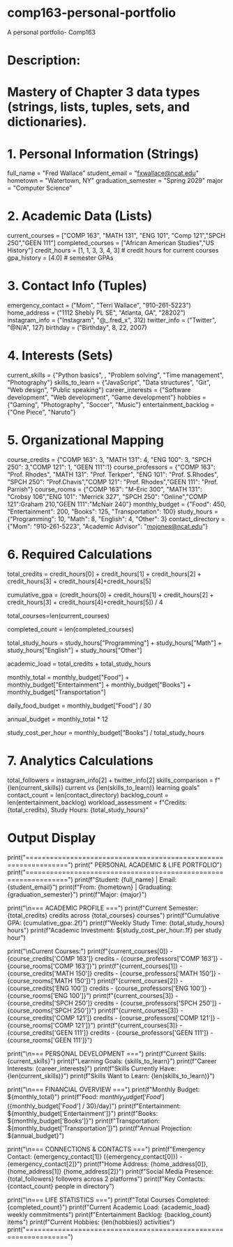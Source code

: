 # comp163-personal-portfolio
A personal portfolio- Comp163
# Description:
# Mastery of Chapter 3 data types (strings, lists, tuples, sets, and dictionaries).



# 1. Personal Information (Strings)

full_name = "Fred Wallace"
student_email = "fxwallace@ncat.edu"
hometown = "Watertown, NY"
graduation_semester = "Spring 2029"
major = "Computer Science"


# 2. Academic Data (Lists)

current_courses = ["COMP 163", "MATH 131", "ENG 101", "Comp 121","SPCH 250","GEEN 111"]
completed_courses = ["African American Studies","US History"]
credit_hours = [1, 1, 3, 3, 4, 3]  # credit hours for current courses
gpa_history = [4.0]  # semester GPAs


# 3. Contact Info (Tuples)

emergency_contact = ("Mom", "Terri Wallace", "910-261-5223")
home_address = ("1112 Shebly PL SE", "Atlanta, GA", "28202")
instagram_info = ("Instagram", "@_.fred_x", 312)
twitter_info = ("Twitter", "@N/A", 127)
birthday = ("Birthday", 8, 22, 2007)


# 4. Interests (Sets)

current_skills = {"Python basics", , "Problem solving", "Time management", "Photography"}
skills_to_learn = {"JavaScript", "Data structures", "Git", "Web design", "Public speaking"}
career_interests = {"Software development", "Web development", "Game development"}
hobbies = {"Gaming", "Photography", "Soccer", "Music"}
entertainment_backlog = {"One Piece", "Naruto"}


# 5. Organizational Mapping

course_credits = {"COMP 163": 3, "MATH 131": 4, "ENG 100": 3, "SPCH 250": 3,"COMP 121": 1, "GEEN 111":1}
course_professors = {"COMP 163": "Prof. Rhodes", "MATH 131": "Prof. Terkper", "ENG 101": "Prof. S.Rhodes", "SPCH 250": "Prof.Chavis","COMP 121": "Prof. Rhodes","GEEN 111": "Prof. Parrish"}
course_rooms = {"COMP 163": "M-Eric 300", "MATH 131": "Crobsy 106","ENG 101": "Merrick 327", "SPCH 250": "Online","COMP 121":Graham 210,"GEEN 111":"McNair 240"}
monthly_budget = {"Food": 450, "Entertainment": 200, "Books": 125, "Transportation": 100}
study_hours = {"Programming": 10, "Math": 8, "English": 4, "Other": 3}
contact_directory = {"Mom": "910-261-5223", "Academic Advisor": "mojones@ncat.edu"}


# 6. Required Calculations

total_credits = credit_hours[0] + credit_hours[1] + credit_hours[2] + credit_hours[3] + credit_hours[4]+credit_hours[5]

cumulative_gpa = (credit_hours[0] + credit_hours[1] + credit_hours[2] + credit_hours[3] + credit_hours[4]+credit_hours[5]) / 4

total_courses=len(current_courses)

completed_count = len(completed_courses)

total_study_hours = study_hours["Programming"] + study_hours["Math"] + study_hours["English"] + study_hours["Other"]

academic_load = total_credits + total_study_hours

monthly_total = monthly_budget["Food"] + monthly_budget["Entertainment"] + monthly_budget["Books"] + monthly_budget["Transportation"]

daily_food_budget = monthly_budget["Food"] / 30

annual_budget = monthly_total * 12

study_cost_per_hour = monthly_budget["Books"] / total_study_hours


# 7. Analytics Calculations

total_followers = instagram_info[2] + twitter_info[2]
skills_comparison = f"{len(current_skills)} current vs {len(skills_to_learn)} learning goals"
contact_count = len(contact_directory)
backlog_count = len(entertainment_backlog)
workload_assessment = f"Credits: {total_credits}, Study Hours: {total_study_hours}"


# Output Display
print("================================================================")
print("              PERSONAL ACADEMIC & LIFE PORTFOLIO")
print("================================================================")
print(f"Student: {full_name} | Email: {student_email}")
print(f"From: {hometown} | Graduating: {graduation_semester}")
print(f"Major: {major}")

print("\n=== ACADEMIC PROFILE ===")
print(f"Current Semester: {total_credits} credits across {total_courses} courses")
print(f"Cumulative GPA: {cumulative_gpa:.2f}")
print(f"Weekly Study Time: {total_study_hours} hours")
print(f"Academic Investment: ${study_cost_per_hour:.1f} per study hour")

print("\nCurrent Courses:")
print(f"{current_courses[0]} - {course_credits['COMP 163']} credits - {course_professors['COMP 163']} - {course_rooms['COMP 163']}")
print(f"{current_courses[1]} - {course_credits['MATH 150']} credits - {course_professors['MATH 150']} - {course_rooms['MATH 150']}")
print(f"{current_courses[2]} - {course_credits['ENG 100']} credits - {course_professors['ENG 100']} - {course_rooms['ENG 100']}")
print(f"{current_courses[3]} - {course_credits['SPCH 250']} credits - {course_professors['SPCH 250']} - {course_rooms['SPCH 250']}")
print(f"{current_courses[3]} - {course_credits['COMP 121']} credits - {course_professors['COMP 121']} - {course_rooms['COMP 121']}")
print(f"{current_courses[3]} - {course_credits['GEEN 111']} credits - {course_professors['GEEN 111']} - {course_rooms['GEEN 111']}")


print("\n=== PERSONAL DEVELOPMENT ===")
print(f"Current Skills: {current_skills}")
print(f"Learning Goals: {skills_to_learn}")
print(f"Career Interests: {career_interests}")
print(f"Skills Currently Have: {len(current_skills)}")
print(f"Skills Want to Learn: {len(skills_to_learn)}")

print("\n=== FINANCIAL OVERVIEW ===")
print(f"Monthly Budget: ${monthly_total}")
print(f"Food: ${monthly_budget['Food']} (${monthly_budget['Food'] / 30}/day)")
print(f"Entertainment: ${monthly_budget['Entertainment']}")
print(f"Books: ${monthly_budget['Books']}")
print(f"Transportation: ${monthly_budget['Transportation']}")
print(f"Annual Projection: ${annual_budget}")

print("\n=== CONNECTIONS & CONTACTS ===")
print(f"Emergency Contact: {emergency_contact[1]} ({emergency_contact[0]}) - {emergency_contact[2]}")
print(f"Home Address: {home_address[0]}, {home_address[1]} {home_address[2]}")
print(f"Social Media Presence: {total_followers} followers across 2 platforms")
print(f"Key Contacts: {contact_count} people in directory")

print("\n=== LIFE STATISTICS ===")
print(f"Total Courses Completed: {completed_count}")
print(f"Current Academic Load: {academic_load} weekly commitments")
print(f"Entertainment Backlog: {backlog_count} items")
print(f"Current Hobbies: {len(hobbies)} activities")
print("================================================================")
